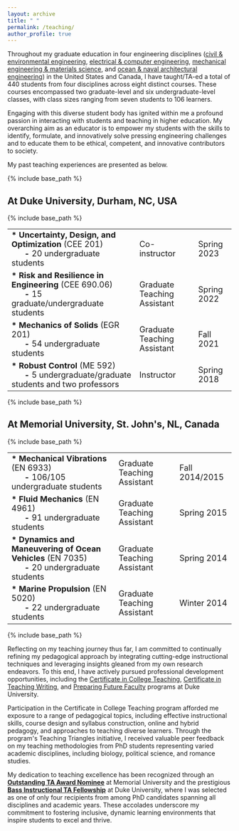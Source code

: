 ```yaml
---
layout: archive
title: " "
permalink: /teaching/
author_profile: true
---
```


Throughout my graduate education in four engineering disciplines
([civil &amp; environmental engineering](https://cee.duke.edu/),
[electrical &amp; computer engineering](https://ece.duke.edu/),
[mechanical engineering &amp; materials science](https://mems.duke.edu/), and
[ocean &amp; naval architectural engineering](https://www.mun.ca/engineering/ona/))
in the United States and Canada,
I have taught/TA-ed a total of 440 students from four disciplines
across eight distinct courses.
These courses encompassed two graduate-level and six undergraduate-level classes, 
with class sizes ranging from seven students to 106 learners.

Engaging with this diverse student body has ignited within me a profound passion in interacting with students and teaching in higher education. My overarching aim as an educator is to empower my students with the skills to identify, formulate, and innovatively solve pressing engineering challenges and to educate them to be ethical, competent, and innovative contributors to society.

My past teaching experiences are presented as below.

{% include base_path %}

## At Duke University, Durham, NC, USA

{% include base_path %}

<!---
  Reference to create a table without borders: https://gist.github.com/rgoj/1350d71e57b68684cc30f38a9b0703f5.
  The table-without-borders solutions that involve stripnewlines and Indentation in (https://developer.silverfin.com/docs/tables-in-silverfin) caused failures in compilations.
-->

<style>
  table td {
    border: none !important;
    font-size:18px;
  }
</style>
<table>
  <tbody>
    <tr>
      <td> <b>* Uncertainty, Design, and Optimization</b> (CEE 201) <br />
            &nbsp;&nbsp;&nbsp;&nbsp;&nbsp; <b>-</b> 20 undergraduate students </td>
      <td> Co-instructor </td>
      <td> Spring 2023 </td>
    </tr>
    <tr>
      <td> <b>* Risk and Resilience in Engineering</b> (CEE 690.06) <br />
            &nbsp;&nbsp;&nbsp;&nbsp;&nbsp; <b>-</b> 15 graduate/undergraduate students </td>
      <td> Graduate Teaching Assistant </td>
      <td> Spring 2022 </td>
    </tr>
    <tr>
      <td> <b>* Mechanics of Solids</b> (EGR 201) <br />
            &nbsp;&nbsp;&nbsp;&nbsp;&nbsp; <b>-</b> 54 undergraduate students </td>
      <td> Graduate Teaching Assistant </td>
      <td> Fall 2021 </td>
    </tr>
    <tr>
      <td> <b>* Robust Control</b> (ME 592) <br />
            &nbsp;&nbsp;&nbsp;&nbsp;&nbsp; <b>-</b> 5 undergraduate/graduate students and two professors </td>
      <td> Instructor </td>
      <td> Spring 2018 </td>
    </tr>
  </tbody>
</table>

{% include base_path %}

## At Memorial University, St. John's, NL, Canada

{% include base_path %}

<style>
  table td {
    border: none !important;
    font-size:18px;
  }
</style>
<table>
  <tbody>
    <tr>
      <td> <b>* Mechanical Vibrations</b> (EN 6933) <br />
            &nbsp;&nbsp;&nbsp;&nbsp;&nbsp; <b>-</b> 106/105 undergraduate students </td>
      <td> Graduate Teaching Assistant </td>
      <td> Fall 2014/2015 </td>
    </tr>
    <tr>
      <td> <b>* Fluid Mechanics</b> (EN 4961) <br />
            &nbsp;&nbsp;&nbsp;&nbsp;&nbsp; <b>-</b> 91 undergraduate students </td>
      <td> Graduate Teaching Assistant </td>
      <td> Spring 2015 </td>
    </tr>
    <tr>
      <td> <b>* Dynamics and Maneuvering of Ocean Vehicles</b> (EN 7035) <br />
            &nbsp;&nbsp;&nbsp;&nbsp;&nbsp; <b>-</b> 20 undergraduate students </td>
      <td> Graduate Teaching Assistant </td>
      <td> Spring 2014 </td>
    </tr>
    <tr>
      <td> <b>* Marine Propulsion</b> (EN 5020) <br />
            &nbsp;&nbsp;&nbsp;&nbsp;&nbsp; <b>-</b> 22 undergraduate students </td>
      <td> Graduate Teaching Assistant </td>
      <td> Winter 2014 </td>
    </tr>
  </tbody>
</table>

{% include base_path %} 

Reflecting on my teaching journey thus far, I am committed to continually refining my pedagogical approach by integrating cutting-edge instructional techniques and leveraging insights gleaned from my own research endeavors. To this end, I have actively pursued professional development opportunities, including the [Certificate in College Teaching](https://gradschool.duke.edu/professional-development/programs/certificate-college-teaching), 
[Certificate in Teaching Writing](https://twp.duke.edu/students/graduate/certificate-program), 
and [Preparing Future Faculty](https://gradschool.duke.edu/professional-development/programs/preparing-future-faculty) programs at Duke University.

Participation in the Certificate in College Teaching program afforded me exposure to a range of pedagogical topics, including effective instructional skills, course design and syllabus construction, online and hybrid pedagogy, and approaches to teaching diverse learners. Through the program's Teaching Triangles initiative, I received valuable peer feedback on my teaching methodologies from PhD students representing varied academic disciplines, including biology, political science, and romance studies.

My dedication to teaching excellence has been recognized through an [**Outstanding
TA Award Nominee**](https://drive.google.com/file/d/176joML9j3vXGhrd3ddlEBBxJxWcgS3fj/view?usp=sharing) at Memorial University and the prestigious [**Bass Instructional TA Fellowship**](https://gradschool.duke.edu/about/news/fellowship-snapshots-2022/) at Duke University, where I was selected as one of only four recipients from among PhD candidates spanning all disciplines and academic years. These accolades underscore my commitment to fostering inclusive, dynamic learning environments that inspire students to excel and thrive.

<!---
* Uncertainty, Design, and Optimization (CEE 201) | Co-instructor | Spring 2023 <br />
  * 20 undergraduate students | &nbsp; | &nbsp; <br />
* Risk and Resilience in Engineering (CEE 690.06) | Graduate Teaching Assistant | Spring 2022 <br />
* Mechanics of Solids (EGR 201) | Graduate Teaching Assistant | Fall 2021 <br />
-->
